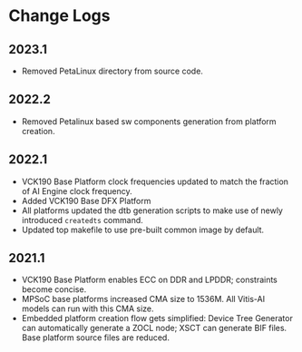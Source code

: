 # Change Logs

## 2023.1

- Removed PetaLinux directory from source code.

## 2022.2

- Removed Petalinux based sw components generation from platform creation.

## 2022.1

- VCK190 Base Platform clock frequencies updated to match the fraction of AI Engine clock frequency.
- Added VCK190 Base DFX Platform
- All platforms updated the dtb generation scripts to make use of newly introduced `createdts` command.
- Updated top makefile to use pre-built common image by default.

## 2021.1

- VCK190 Base Platform enables ECC on DDR and LPDDR; constraints become concise.
- MPSoC base platforms increased CMA size to 1536M. All Vitis-AI models can run with this CMA size.
- Embedded platform creation flow gets simplified: Device Tree Generator can automatically generate a ZOCL node; XSCT can generate BIF files. Base platform source files are reduced.
